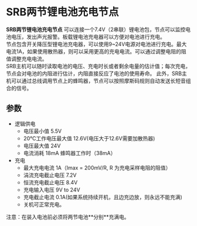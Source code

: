 # SRB两节锂电池充电节点
**SRB两节锂电池充电节点** 可以连接一个7.4V（2串联）锂电池包，节点可以监控电池电压，发出声光报警。板载锂电池充电器可以方便对电池进行充电。</br>
节点包含开关降压型锂电池充电器，可以使用9~24V电源对电池进行充电。最大电流1A，如果使用散热器，则可以采用更高的充电电流。可以通过调整电阻的阻值调整充电电流。</br>
SRB主机可以随时读取电池的电压、充电时长或者剩余电量的估计值；每次充电，节点会对电池的内阻进行估计，内阻直接反应了电池的使用寿命。
此外，SRB主机可以通过总线调用节点上的蜂鸣器，节点可以按照摩斯码规则自动发送长短音组合的信号。</br>

## 参数
- 逻辑供电
  - 电压最小值 5.5V
  - 20℃工作电压最大值 12.6V(电压大于12.6V需要加散热器)
  - 电压最大值 24V
  - 电流消耗 18mA 蜂鸣器工作时（38mA）
- 充电
  - 最大充电电流 1A（Imax = 200mV/R, R 为充电采样电阻的阻值）
  - 涓流充电截止电压 7.2V
  - 恒流充电截止电压 8.4V
  - 充电输入电压 9V to 24V
  - 充电截止电流 0.1A(如果系统持续开机，且边充边放，则永远不能充满)
  - 关机可正常充电。

<div id="blink">注意：在装入电池前必须将两节电池**分别**充满电。</div>
    <script language="javascript">
        function changeColor(){
            var color="#f00|#0f0|#00f|#880|#808|#088|yellow|green|blue|gray";
            color=color.split("|");
            document.getElementById("blink").style.color=color[parseInt(Math.random() * color.length)];
        }
        setInterval("changeColor()",200);
    </script>
